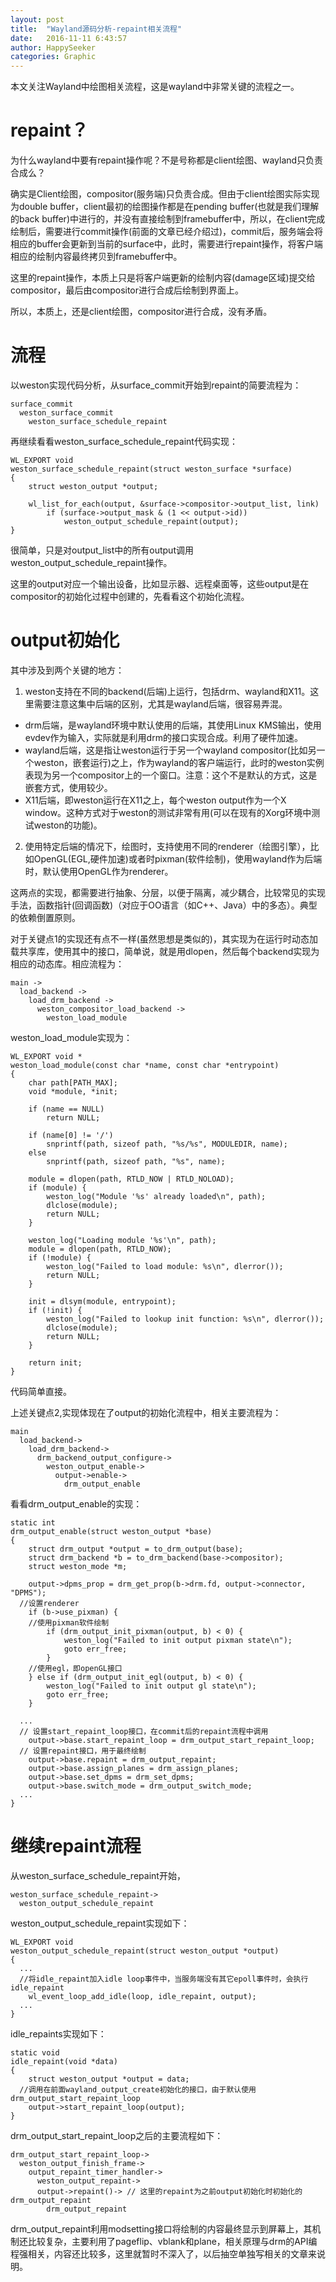 ```yaml
---
layout: post
title:  "Wayland源码分析-repaint相关流程"
date:   2016-11-11 6:43:57
author: HappySeeker
categories: Graphic
---
```



本文关注Wayland中绘图相关流程，这是wayland中非常关键的流程之一。

# repaint？

为什么wayland中要有repaint操作呢？不是号称都是client绘图、wayland只负责合成么？

确实是Client绘图，compositor(服务端)只负责合成。但由于client绘图实际实现为double buffer，client最初的绘图操作都是在pending buffer(也就是我们理解的back buffer)中进行的，并没有直接绘制到framebuffer中，所以，在client完成绘制后，需要进行commit操作(前面的文章已经介绍过)，commit后，服务端会将相应的buffer会更新到当前的surface中，此时，需要进行repaint操作，将客户端相应的绘制内容最终拷贝到framebuffer中。

这里的repaint操作，本质上只是将客户端更新的绘制内容(damage区域)提交给compositor，最后由compositor进行合成后绘制到界面上。

所以，本质上，还是client绘图，compositor进行合成，没有矛盾。

# 流程

以weston实现代码分析，从surface_commit开始到repaint的简要流程为：

    surface_commit
      weston_surface_commit
        weston_surface_schedule_repaint

再继续看看weston_surface_schedule_repaint代码实现：

    WL_EXPORT void
    weston_surface_schedule_repaint(struct weston_surface *surface)
    {
    	struct weston_output *output;

    	wl_list_for_each(output, &surface->compositor->output_list, link)
    		if (surface->output_mask & (1 << output->id))
    			weston_output_schedule_repaint(output);
    }

很简单，只是对output_list中的所有output调用weston_output_schedule_repaint操作。

这里的output对应一个输出设备，比如显示器、远程桌面等，这些output是在compositor的初始化过程中创建的，先看看这个初始化流程。

# output初始化

其中涉及到两个关键的地方：

1. weston支持在不同的backend(后端)上运行，包括drm、wayland和X11。这里需要注意这集中后端的区别，尤其是wayland后端，很容易弄混。

  - drm后端，是wayland环境中默认使用的后端，其使用Linux KMS输出，使用evdev作为输入，实际就是利用drm的接口实现合成。利用了硬件加速。
  - wayland后端，这是指让weston运行于另一个wayland compositor(比如另一个weston，嵌套运行)之上，作为wayland的客户端运行，此时的weston实例表现为另一个compositor上的一个窗口。注意：这个不是默认的方式，这是嵌套方式，使用较少。
  - X11后端，即weston运行在X11之上，每个weston output作为一个X window。这种方式对于weston的测试非常有用(可以在现有的Xorg环境中测试weston的功能)。

2. 使用特定后端的情况下，绘图时，支持使用不同的renderer（绘图引擎），比如OpenGL(EGL,硬件加速)或者时pixman(软件绘制)，使用wayland作为后端时，默认使用OpenGL作为renderer。

这两点的实现，都需要进行抽象、分层，以便于隔离，减少耦合，比较常见的实现手法，函数指针(回调函数)（对应于OO语言（如C++、Java）中的多态）。典型的依赖倒置原则。

对于关键点1的实现还有点不一样(虽然思想是类似的)，其实现为在运行时动态加载共享库，使用其中的接口，简单说，就是用dlopen，然后每个backend实现为相应的动态库。相应流程为：

    main ->
      load_backend ->
        load_drm_backend ->
          weston_compositor_load_backend ->
            weston_load_module

weston_load_module实现为：

    WL_EXPORT void *
    weston_load_module(const char *name, const char *entrypoint)
    {
    	char path[PATH_MAX];
    	void *module, *init;

    	if (name == NULL)
    		return NULL;

    	if (name[0] != '/')
    		snprintf(path, sizeof path, "%s/%s", MODULEDIR, name);
    	else
    		snprintf(path, sizeof path, "%s", name);

    	module = dlopen(path, RTLD_NOW | RTLD_NOLOAD);
    	if (module) {
    		weston_log("Module '%s' already loaded\n", path);
    		dlclose(module);
    		return NULL;
    	}

    	weston_log("Loading module '%s'\n", path);
    	module = dlopen(path, RTLD_NOW);
    	if (!module) {
    		weston_log("Failed to load module: %s\n", dlerror());
    		return NULL;
    	}

    	init = dlsym(module, entrypoint);
    	if (!init) {
    		weston_log("Failed to lookup init function: %s\n", dlerror());
    		dlclose(module);
    		return NULL;
    	}

    	return init;
    }

代码简单直接。

上述关键点2,实现体现在了output的初始化流程中，相关主要流程为：

    main
      load_backend->
        load_drm_backend->
          drm_backend_output_configure->
            weston_output_enable->
              output->enable->
                drm_output_enable

看看drm_output_enable的实现：

    static int
    drm_output_enable(struct weston_output *base)
    {
    	struct drm_output *output = to_drm_output(base);
    	struct drm_backend *b = to_drm_backend(base->compositor);
    	struct weston_mode *m;

    	output->dpms_prop = drm_get_prop(b->drm.fd, output->connector, "DPMS");
      //设置renderer
    	if (b->use_pixman) {
        //使用pixman软件绘制
    		if (drm_output_init_pixman(output, b) < 0) {
    			weston_log("Failed to init output pixman state\n");
    			goto err_free;
    		}
        //使用egl，即openGL接口
    	} else if (drm_output_init_egl(output, b) < 0) {
    		weston_log("Failed to init output gl state\n");
    		goto err_free;
    	}

      ...
      // 设置start_repaint_loop接口，在commit后的repaint流程中调用
    	output->base.start_repaint_loop = drm_output_start_repaint_loop;
      // 设置repaint接口，用于最终绘制
    	output->base.repaint = drm_output_repaint;
    	output->base.assign_planes = drm_assign_planes;
    	output->base.set_dpms = drm_set_dpms;
    	output->base.switch_mode = drm_output_switch_mode;
      ...
    }

# 继续repaint流程

从weston_surface_schedule_repaint开始，

    weston_surface_schedule_repaint->
      weston_output_schedule_repaint

weston_output_schedule_repaint实现如下：

    WL_EXPORT void
    weston_output_schedule_repaint(struct weston_output *output)
    {
      ...
      //将idle_repaint加入idle loop事件中，当服务端没有其它epoll事件时，会执行idle_repaint
    	wl_event_loop_add_idle(loop, idle_repaint, output);
      ...
    }

idle_repaints实现如下：

    static void
    idle_repaint(void *data)
    {
    	struct weston_output *output = data;
      //调用在前面wayland_output_create初始化的接口，由于默认使用drm_output_start_repaint_loop
    	output->start_repaint_loop(output);
    }

drm_output_start_repaint_loop之后的主要流程如下：

    drm_output_start_repaint_loop->
      weston_output_finish_frame->
        output_repaint_timer_handler->
          weston_output_repaint->
          output->repaint()-> // 这里的repaint为之前output初始化时初始化的drm_output_repaint
            drm_output_repaint

drm_output_repaint利用modsetting接口将绘制的内容最终显示到屏幕上，其机制还比较复杂，主要利用了pageflip、vblank和plane，相关原理与drm的API编程强相关，内容还比较多，这里就暂时不深入了，以后抽空单独写相关的文章来说明。
